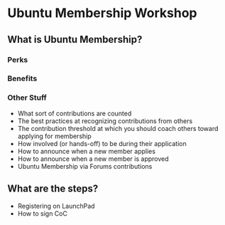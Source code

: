 # Ubuntu Membership Workshop

## What is Ubuntu Membership?

### Perks

### Benefits

### Other Stuff

- What sort of contributions are counted
- The best practices at recognizing contributions from others
- The contribution threshold at which you should coach others toward applying for membership
- How involved (or hands-off) to be during their application
- How to announce when a new member applies
- How to announce when a new member is approved
- Ubuntu Membership via Forums contributions

## What are the steps?

- Registering on LaunchPad
- How to sign CoC
